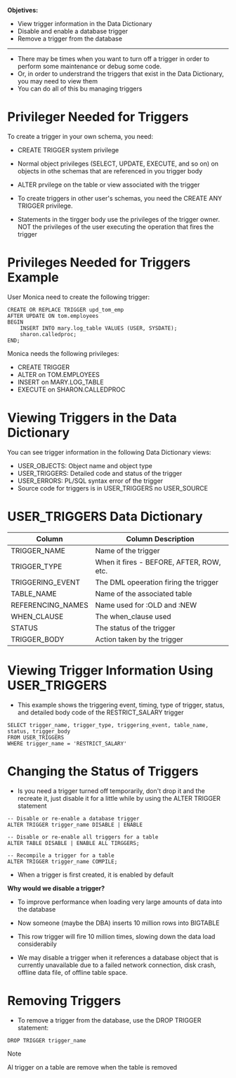 
**Objetives:**

- View trigger information in the Data Dictionary
- Disable and enable a database trigger
- Remove a trigger from the database

------------------------------------

- There may be times when you want to turn off a trigger in order to perform some maintenance or debug some code.
- Or, in order to understrand the triggers that exist in the Data Dictionary, you may need to view them
- You can do all of this bu managing triggers

# Privileger Needed for Triggers

To create a trigger in your own schema, you need:

- CREATE TRIGGER system privilege
- Normal object privileges (SELECT, UPDATE, EXECUTE, and so on) on objects in othe schemas that are referenced in you trigger body
- ALTER prvilege on the table or view associated with the trigger

- To create triggers in other user's schemas, you need the CREATE ANY TRIGGER privilege.

- Statements in the tirgger body use the privileges of the trigger owner. NOT the privileges of the user executing the operation that fires the trigger

# Privileges Needed for Triggers Example 

User Monica need to create the following trigger:

```
CREATE OR REPLACE TRIGGER upd_tom_emp
AFTER UPDATE ON tom.employees
BEGIN
	INSERT INTO mary.log_table VALUES (USER, SYSDATE);
	sharon.calledproc;
END;
```

Monica needs the following privileges:

- CREATE TRIGGER
- ALTER on TOM.EMPLOYEES
- INSERT on MARY.LOG_TABLE
- EXECUTE on SHARON.CALLEDPROC

# Viewing Triggers in the Data Dictionary

You can see trigger information in the following Data Dictionary views:

- USER_OBJECTS: Object name and object type
- USER_TRIGGERS: Detailed code and status of the trigger
- USER_ERRORS: PL/SQL syntax error of the trigger
- Source code for triggers is in USER_TRIGGERS no USER_SOURCE

# USER_TRIGGERS Data Dictionary

| Column            | Column Description                       |
| ----------------- | ---------------------------------------- |
| TRIGGER_NAME      | Name of the trigger                      |
| TRIGGER_TYPE      | When it fires - BEFORE, AFTER, ROW, etc. |
| TRIGGERING_EVENT  | The DML opeeration firing the trigger    |
| TABLE_NAME        | Name of the associated table             |
| REFERENCING_NAMES | Name used for :OLD and :NEW              |
| WHEN_CLAUSE       | The when_clause used                     |
| STATUS            | The status of the trigger                |
| TRIGGER_BODY      | Action taken by the trigger              |

# Viewing Trigger Information Using USER_TRIGGERS

- This example shows the triggering event, timing, type of trigger, status, and detailed body code of the RESTRICT_SALARY trigger

```
SELECT trigger_name, trigger_type, triggering_event, table_name, status, trigger_body
FROM USER_TRIGGERS
WHERE trigger_name = 'RESTRICT_SALARY'
```

# Changing the Status of Triggers

- Is you need a trigger turned off temporarily, don't drop it and the recreate it, just disable it for a little while by using the ALTER TRIGGER statement

```
-- Disable or re-enable a database trigger
ALTER TRIGGER trigger_name DISABLE | ENABLE

-- Disable or re-enable all triggers for a table 
ALTER TABLE DISABLE | ENABLE ALL TIRGGERS;

-- Recompile a trigger for a table 
ALTER TRIGGER trigger_name COMPILE;
```

- When a trigger is first created, it is enabled by default

**Why would we disable a trigger?**

- To improve performance when loading very large amounts of data into the database

- Now someone (maybe the DBA) inserts 10 million rows into BIGTABLE
- This row trigger will fire 10 million times, slowing down the data load considerabily

- We may disable a trigger when it references a database object that is currently unavailable due to a failed network connection, disk crash, offline data file, of offline table space.

# Removing Triggers

- To remove a trigger from the database, use the DROP TRIGGER statement:

```
DROP TRIGGER trigger_name
```

> [!NOTE]
> Al trigger on a table are remove when the table is removed






























